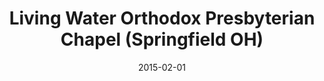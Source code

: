 ---
date: &id001 2015-02-01
end_date: null
location:
  address: null
  city: Springfield
  state: OH
minister:
- end: null
  name: Bradley M. Peppo
  start: 2015-02-01
  type: Organizing Pastor
ministers:
- Bradley M. Peppo
name: Living Water Orthodox Presbyterian Chapel
names: null
origination_date: *id001
raw_data: 'OH Springfield

  Living Water Orthodox Presbyterian Chapel  (February 1, 2015- )

  Org. Pastor: Bradley M. Peppo, 2015-

  '
received_from: null
states:
- OH
status:
  active: true
  end_date: null
  reason: null
  received_from: null
  withdrawal_to: null
title: Living Water Orthodox Presbyterian Chapel (Springfield OH)
year_established:
- 2015

---